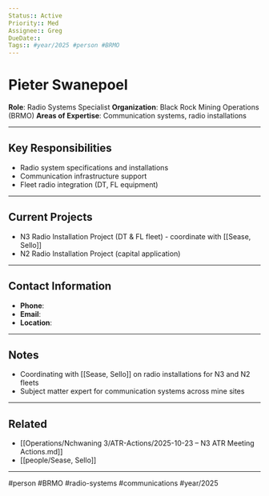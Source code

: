 ```yaml
---
Status:: Active
Priority:: Med
Assignee:: Greg
DueDate::
Tags:: #year/2025 #person #BRMO
---
```


# Pieter Swanepoel

**Role**: Radio Systems Specialist
**Organization**: Black Rock Mining Operations (BRMO)
**Areas of Expertise**: Communication systems, radio installations

---

## Key Responsibilities
- Radio system specifications and installations
- Communication infrastructure support
- Fleet radio integration (DT, FL equipment)

---

## Current Projects
- N3 Radio Installation Project (DT & FL fleet) - coordinate with [[Sease, Sello]]
- N2 Radio Installation Project (capital application)

---

## Contact Information
- **Phone**:
- **Email**:
- **Location**:

---

## Notes
- Coordinating with [[Sease, Sello]] on radio installations for N3 and N2 fleets
- Subject matter expert for communication systems across mine sites

---

## Related
- [[Operations/Nchwaning 3/ATR-Actions/2025-10-23 – N3 ATR Meeting Actions.md]]
- [[people/Sease, Sello]]

---

#person #BRMO #radio-systems #communications #year/2025
